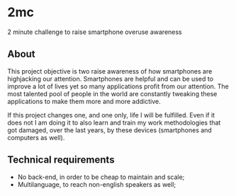 # 2mc
2 minute challenge to raise smartphone overuse awareness

## About
This project objective is two raise awareness of how smartphones are highjacking our attention.
Smartphones are helpful and can be used to improve a lot of lives yet so many applications profit from our attention.
The most talented pool of people in the world are constantly tweaking these applications to make them more and more addictive.

If this project changes one, and one only, life I will be fulfilled. Even if it does not I am doing it to also learn and train my work methodologies that got damaged, over the last years, by these devices (smartphones and computers as well).

## Technical requirements

- No back-end, in order to be cheap to maintain and scale;
- Multilanguage, to reach non-english speakers as well;

